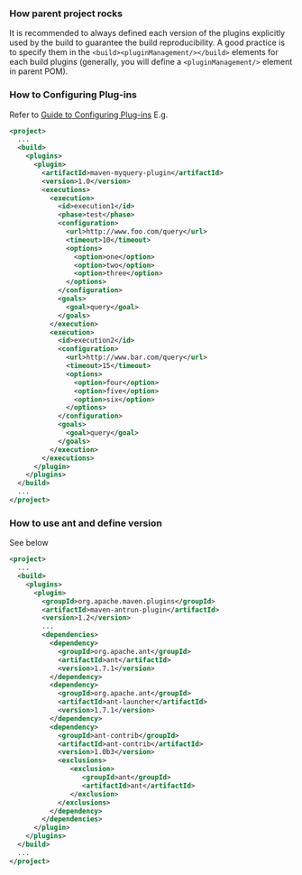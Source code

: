 ### How parent project rocks
It is recommended to always defined each version of the plugins explicitly used by the build to guarantee the build reproducibility. 
A good practice is to specify them in the `<build><pluginManagement/></build>` elements for each build plugins (generally, you will define a `<pluginManagement/>` element in parent POM).

### How to Configuring Plug-ins
Refer to [Guide to Configuring Plug-ins](http://maven.apache.org/guides/mini/guide-configuring-plugins.html)
E.g. 
```xml
<project>
  ...
  <build>
    <plugins>
      <plugin>
        <artifactId>maven-myquery-plugin</artifactId>
        <version>1.0</version>
        <executions>
          <execution>
            <id>execution1</id>
            <phase>test</phase>
            <configuration>
              <url>http://www.foo.com/query</url>
              <timeout>10</timeout>
              <options>
                <option>one</option>
                <option>two</option>
                <option>three</option>
              </options>
            </configuration>
            <goals>
              <goal>query</goal>
            </goals>
          </execution>
          <execution>
            <id>execution2</id>
            <configuration>
              <url>http://www.bar.com/query</url>
              <timeout>15</timeout>
              <options>
                <option>four</option>
                <option>five</option>
                <option>six</option>
              </options>
            </configuration>
            <goals>
              <goal>query</goal>
            </goals>
          </execution>
        </executions>
      </plugin>
    </plugins>
  </build>
  ...
</project>
```
### How to use ant and define version
See below   
```xml
<project>
  ...
  <build>
    <plugins>
      <plugin>
        <groupId>org.apache.maven.plugins</groupId>
        <artifactId>maven-antrun-plugin</artifactId>
        <version>1.2</version>
        ...
        <dependencies>
          <dependency>
            <groupId>org.apache.ant</groupId>
            <artifactId>ant</artifactId>
            <version>1.7.1</version>
          </dependency>
          <dependency>
            <groupId>org.apache.ant</groupId>
            <artifactId>ant-launcher</artifactId>
            <version>1.7.1</version>
          </dependency>
          <dependency>
            <groupId>ant-contrib</groupId>
            <artifactId>ant-contrib</artifactId>
            <version>1.0b3</version>
            <exclusions>
               <exclusion>
                  <groupId>ant</groupId>
                  <artifactId>ant</artifactId>
               </exclusion>
            </exclusions>
          </dependency>
        </dependencies>
      </plugin>
    </plugins>
  </build>
  ...
</project>
```
